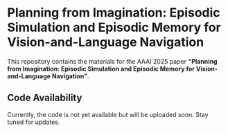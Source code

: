# Planning from Imagination: Episodic Simulation and Episodic Memory for Vision-and-Language Navigation

This repository contains the materials for the AAAI 2025 paper **"Planning from Imagination: Episodic Simulation and Episodic Memory for Vision-and-Language Navigation"**.

## Code Availability
Currently, the code is not yet available but will be uploaded soon. Stay tuned for updates.

